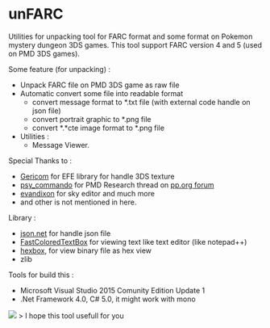 unFARC
==================

Utilities for unpacking tool for FARC format and some format on Pokemon mystery dungeon 3DS games. This tool support FARC version 4 and 5 (used on PMD 3DS games).

Some feature (for unpacking) :
- Unpack FARC file on PMD 3DS game as raw file
- Automatic convert some file into readable format
	- convert message format to *.txt file (with external code handle on json file)
	- convert portrait graphic to *.png file
	- convert *.*cte image format to *.png file 
- Utilities :
	- Message Viewer.

Special Thanks to :
- [Gericom](https://github.com/Gericom/EveryFileExplorer) for EFE library for handle 3DS texture
- [psy_commando](http://projectpokemon.org/forums/member.php?49403-psy_commando) for PMD Research thread on [pp.org forum](http://projectpokemon.org/forums/)
- [evandixon](http://projectpokemon.org/forums/member.php?182-evandixon) for sky editor and much more
- and other is not mentioned in here.

Library :
- [json.net](http://www.newtonsoft.com/json) for handle json file
- [FastColoredTextBox](https://github.com/PavelTorgashov/FastColoredTextBox) for viewing text like text editor (like notepad++)
- [hexbox](http://sourceforge.net/projects/hexbox/), for view binary file as hex view
- zlib

Tools for build this :
- Microsoft Visual Studio 2015 Comunity Edition Update 1
- .Net Framework 4.0, C# 5.0, it might work with mono

![](http://s17.postimg.org/hfg06g817/614.png) > I hope this tool usefull for you